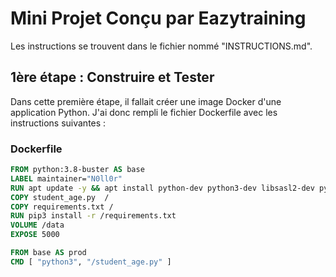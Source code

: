 # Mini Projet Conçu par Eazytraining

Les instructions se trouvent dans le fichier nommé "INSTRUCTIONS.md".

## 1ère étape : Construire et Tester

Dans cette première étape, il fallait créer une image Docker d'une application Python. J'ai donc rempli le fichier Dockerfile avec les instructions suivantes :

### Dockerfile

```dockerfile
FROM python:3.8-buster AS base
LABEL maintainer="N0ll0r"
RUN apt update -y && apt install python-dev python3-dev libsasl2-dev python-dev libldap2-dev libssl-dev -y
COPY student_age.py  /
COPY requirements.txt /
RUN pip3 install -r /requirements.txt
VOLUME /data
EXPOSE 5000

FROM base AS prod
CMD [ "python3", "/student_age.py" ]
